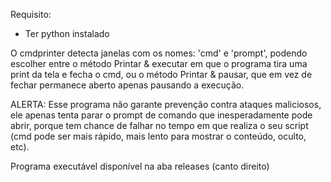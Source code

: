 Requisito:
- Ter python instalado

O cmdprinter detecta janelas com os nomes: 'cmd' e 'prompt', podendo escolher entre o método Printar & executar em que o programa tira uma print da tela e fecha o cmd, ou o método Printar & pausar, que em vez de fechar permanece aberto apenas pausando a execução.

ALERTA:
Esse programa não garante prevenção contra ataques maliciosos, ele apenas tenta parar o prompt de comando que inesperadamente pode abrir, porque tem chance de falhar no tempo em que realiza o seu script (cmd pode ser mais rápido, mais lento para mostrar o conteúdo, oculto, etc).

Programa executável disponível na aba releases (canto direito)
